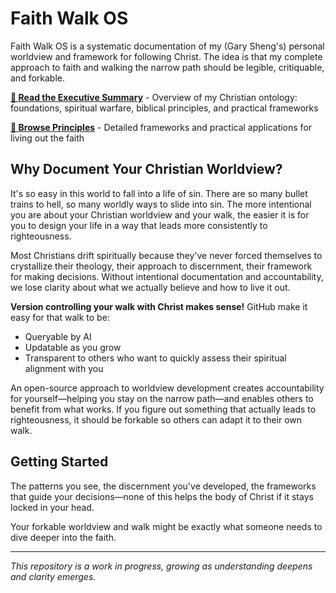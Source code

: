 # Faith Walk OS

Faith Walk OS is a systematic documentation of my (Gary Sheng's) personal worldview and framework for following Christ. The idea is that my complete approach to faith and walking the narrow path should be legible, critiquable, and forkable.

**[📖 Read the Executive Summary](christian-ontology_executive-summary.md)** - Overview of my Christian ontology: foundations, spiritual warfare, biblical principles, and practical frameworks

**[🔧 Browse Principles](principles/)** - Detailed frameworks and practical applications for living out the faith

## Why Document Your Christian Worldview?

It's so easy in this world to fall into a life of sin. There are so many bullet trains to hell, so many worldly ways to slide into sin. The more intentional you are about your Christian worldview and your walk, the easier it is for you to design your life in a way that leads more consistently to righteousness.

Most Christians drift spiritually because they've never forced themselves to crystallize their theology, their approach to discernment, their framework for making decisions. Without intentional documentation and accountability, we lose clarity about what we actually believe and how to live it out.

**Version controlling your walk with Christ makes sense!** GitHub make it easy for that walk to be:
- Queryable by AI
- Updatable as you grow  
- Transparent to others who want to quickly assess their spiritual alignment with you

An open-source approach to worldview development creates accountability for yourself—helping you stay on the narrow path—and enables others to benefit from what works. If you figure out something that actually leads to righteousness, it should be forkable so others can adapt it to their own walk.

## Getting Started

The patterns you see, the discernment you've developed, the frameworks that guide your decisions—none of this helps the body of Christ if it stays locked in your head.

Your forkable worldview and walk might be exactly what someone needs to dive deeper into the faith.

---

*This repository is a work in progress, growing as understanding deepens and clarity emerges.*
